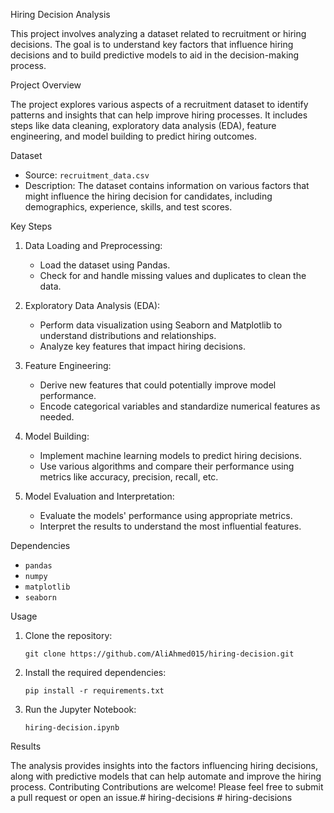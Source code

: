 Hiring Decision Analysis

This project involves analyzing a dataset related to recruitment or hiring decisions. The goal is to understand key factors that influence hiring decisions and to build predictive models to aid in the decision-making process.

 Project Overview

The project explores various aspects of a recruitment dataset to identify patterns and insights that can help improve hiring processes. It includes steps like data cleaning, exploratory data analysis (EDA), feature engineering, and model building to predict hiring outcomes.

 Dataset

- Source: `recruitment_data.csv`
- Description: The dataset contains information on various factors that might influence the hiring decision for candidates, including demographics, experience, skills, and test scores.

 Key Steps

1. Data Loading and Preprocessing: 
   - Load the dataset using Pandas.
   - Check for and handle missing values and duplicates to clean the data.
   
2. Exploratory Data Analysis (EDA): 
   - Perform data visualization using Seaborn and Matplotlib to understand distributions and relationships.
   - Analyze key features that impact hiring decisions.

3. Feature Engineering: 
   - Derive new features that could potentially improve model performance.
   - Encode categorical variables and standardize numerical features as needed.

4. Model Building: 
   - Implement machine learning models to predict hiring decisions.
   - Use various algorithms and compare their performance using metrics like accuracy, precision, recall, etc.

5. Model Evaluation and Interpretation: 
   - Evaluate the models' performance using appropriate metrics.
   - Interpret the results to understand the most influential features.

 Dependencies

- `pandas`
- `numpy`
- `matplotlib`
- `seaborn`

 Usage

1. Clone the repository:
   ```
   git clone https://github.com/AliAhmed015/hiring-decision.git
   ```
2. Install the required dependencies:
   ```
   pip install -r requirements.txt
   ```
3. Run the Jupyter Notebook:
   ```
   hiring-decision.ipynb
   ```
 Results

The analysis provides insights into the factors influencing hiring decisions, along with predictive models that can help automate and improve the hiring process.
 Contributing
Contributions are welcome! Please feel free to submit a pull request or open an issue.#   h i r i n g - d e c i s i o n s 
 
 #   h i r i n g - d e c i s i o n s 
 
 
